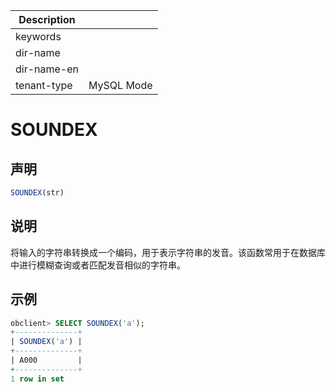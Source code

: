 | Description   |                 |
|---------------|-----------------|
| keywords      |                 |
| dir-name      |                 |
| dir-name-en   |                 |
| tenant-type   | MySQL Mode      |

# SOUNDEX

## 声明

```sql
SOUNDEX(str)
```

## 说明

将输入的字符串转换成一个编码，用于表示字符串的发音。该函数常用于在数据库中进行模糊查询或者匹配发音相似的字符串。

## 示例

```sql
obclient> SELECT SOUNDEX('a');
+--------------+
| SOUNDEX('a') |
+--------------+
| A000         |
+--------------+
1 row in set
```
